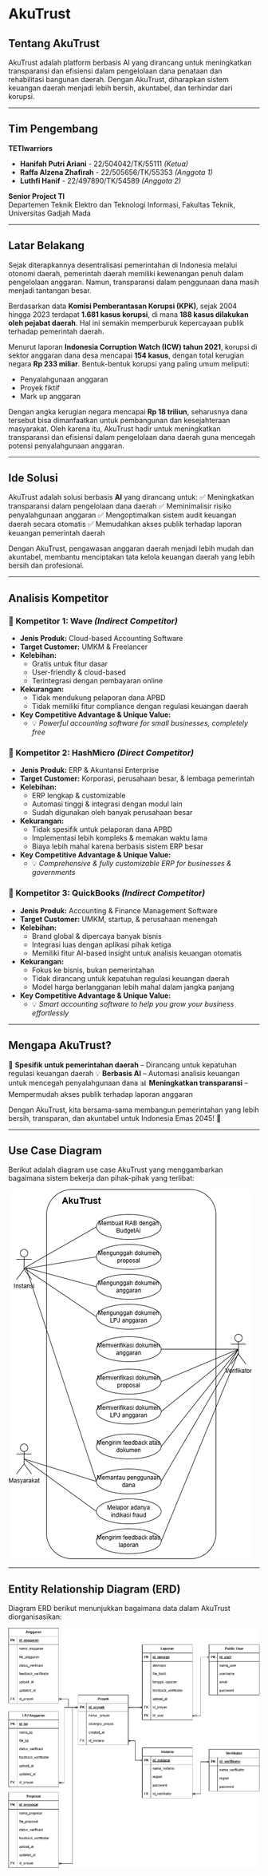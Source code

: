 # AkuTrust

## Tentang AkuTrust
AkuTrust adalah platform berbasis AI yang dirancang untuk meningkatkan transparansi dan efisiensi dalam pengelolaan dana penataan dan rehabilitasi bangunan daerah. Dengan AkuTrust, diharapkan sistem keuangan daerah menjadi lebih bersih, akuntabel, dan terhindar dari korupsi.

---

## Tim Pengembang
**TETIwarriors**
- **Hanifah Putri Ariani** - 22/504042/TK/55111 *(Ketua)*
- **Raffa Alzena Zhafirah** - 22/505656/TK/55353 *(Anggota 1)*
- **Luthfi Hanif** - 22/497890/TK/54589 *(Anggota 2)*

**Senior Project TI**  
Departemen Teknik Elektro dan Teknologi Informasi, Fakultas Teknik, Universitas Gadjah Mada

---

## Latar Belakang
Sejak diterapkannya desentralisasi pemerintahan di Indonesia melalui otonomi daerah, pemerintah daerah memiliki kewenangan penuh dalam pengelolaan anggaran. Namun, transparansi dalam penggunaan dana masih menjadi tantangan besar.

Berdasarkan data **Komisi Pemberantasan Korupsi (KPK)**, sejak 2004 hingga 2023 terdapat **1.681 kasus korupsi**, di mana **188 kasus dilakukan oleh pejabat daerah**. Hal ini semakin memperburuk kepercayaan publik terhadap pemerintah daerah.

Menurut laporan **Indonesia Corruption Watch (ICW) tahun 2021**, korupsi di sektor anggaran dana desa mencapai **154 kasus**, dengan total kerugian negara **Rp 233 miliar**. Bentuk-bentuk korupsi yang paling umum meliputi:
- Penyalahgunaan anggaran
- Proyek fiktif
- Mark up anggaran

Dengan angka kerugian negara mencapai **Rp 18 triliun**, seharusnya dana tersebut bisa dimanfaatkan untuk pembangunan dan kesejahteraan masyarakat. Oleh karena itu, AkuTrust hadir untuk meningkatkan transparansi dan efisiensi dalam pengelolaan dana daerah guna mencegah potensi penyalahgunaan anggaran.

---

## Ide Solusi
AkuTrust adalah solusi berbasis **AI** yang dirancang untuk:
✅ Meningkatkan transparansi dalam pengelolaan dana daerah
✅ Meminimalisir risiko penyalahgunaan anggaran
✅ Mengoptimalkan sistem audit keuangan daerah secara otomatis
✅ Memudahkan akses publik terhadap laporan keuangan pemerintah daerah

Dengan AkuTrust, pengawasan anggaran daerah menjadi lebih mudah dan akuntabel, membantu menciptakan tata kelola keuangan daerah yang lebih bersih dan profesional.

---

## Analisis Kompetitor
### 🔹 Kompetitor 1: **Wave** *(Indirect Competitor)*
- **Jenis Produk:** Cloud-based Accounting Software
- **Target Customer:** UMKM & Freelancer
- **Kelebihan:**
  - Gratis untuk fitur dasar
  - User-friendly & cloud-based
  - Terintegrasi dengan pembayaran online
- **Kekurangan:**
  - Tidak mendukung pelaporan dana APBD
  - Tidak memiliki fitur compliance dengan regulasi keuangan daerah
- **Key Competitive Advantage & Unique Value:**
  - 💡 *Powerful accounting software for small businesses, completely free*

### 🔹 Kompetitor 2: **HashMicro** *(Direct Competitor)*
- **Jenis Produk:** ERP & Akuntansi Enterprise
- **Target Customer:** Korporasi, perusahaan besar, & lembaga pemerintah
- **Kelebihan:**
  - ERP lengkap & customizable
  - Automasi tinggi & integrasi dengan modul lain
  - Sudah digunakan oleh banyak perusahaan besar
- **Kekurangan:**
  - Tidak spesifik untuk pelaporan dana APBD
  - Implementasi lebih kompleks & memakan waktu lama
  - Biaya lebih mahal karena berbasis sistem ERP besar
- **Key Competitive Advantage & Unique Value:**
  - 💡 *Comprehensive & fully customizable ERP for businesses & governments*

### 🔹 Kompetitor 3: **QuickBooks** *(Indirect Competitor)*
- **Jenis Produk:** Accounting & Finance Management Software
- **Target Customer:** UMKM, startup, & perusahaan menengah
- **Kelebihan:**
  - Brand global & dipercaya banyak bisnis
  - Integrasi luas dengan aplikasi pihak ketiga
  - Memiliki fitur AI-based insight untuk analisis keuangan otomatis
- **Kekurangan:**
  - Fokus ke bisnis, bukan pemerintahan
  - Tidak dirancang untuk kepatuhan regulasi keuangan daerah
  - Model harga berlangganan lebih mahal dalam jangka panjang
- **Key Competitive Advantage & Unique Value:**
  - 💡 *Smart accounting software to help you grow your business effortlessly*

---

## Mengapa AkuTrust?
🎯 **Spesifik untuk pemerintahan daerah** – Dirancang untuk kepatuhan regulasi keuangan daerah
💡 **Berbasis AI** – Automasi analisis keuangan untuk mencegah penyalahgunaan dana
📊 **Meningkatkan transparansi** – Mempermudah akses publik terhadap laporan anggaran

Dengan AkuTrust, kita bersama-sama membangun pemerintahan yang lebih bersih, transparan, dan akuntabel untuk Indonesia Emas 2045! 🚀

---

## Use Case Diagram  
Berikut adalah diagram use case AkuTrust yang menggambarkan bagaimana sistem bekerja dan pihak-pihak yang terlibat:  

![Use Case AkuTrust](use-case-akutrust.png)  

---

## Entity Relationship Diagram (ERD)  
Diagram ERD berikut menunjukkan bagaimana data dalam AkuTrust diorganisasikan:  

![ERD AkuTrust](erd-akutrust.png)  


